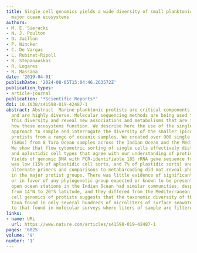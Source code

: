 ```yaml
---
title: Single cell genomics yields a wide diversity of small planktonic protists across
  major ocean ecosystems
authors:
- M. E. Sieracki
- N. J. Poulton
- O. Jaillon
- P. Wincker
- C. De Vargas
- L. Rubinat-Ripoll
- R. Stepanauskas
- R. Logares
- R. Massana
date: '2019-04-01'
publishDate: '2024-08-05T15:04:46.263572Z'
publication_types:
- article-journal
publication: '*Scientific Reports*'
doi: 10.1038/s41598-019-42487-1
abstract: Abstract  Marine planktonic protists are critical components of ocean ecosystems
  and are highly diverse. Molecular sequencing methods are being used to describe
  this diversity and reveal new associations and metabolisms that are important to
  how these ecosystems function. We describe here the use of the single cell genomics
  approach to sample and interrogate the diversity of the smaller (pico- and nano-sized)
  protists from a range of oceanic samples. We created over 900 single amplified genomes
  (SAGs) from 8 Tara Ocean samples across the Indian Ocean and the Mediterranean Sea.
  We show that flow cytometric sorting of single cells effectively distinguishes plastidic
  and aplastidic cell types that agree with our understanding of protist phylogeny.
  Yields of genomic DNA with PCR-identifiable 18S rRNA gene sequence from single cells
  was low (15% of aplastidic cell sorts, and 7% of plastidic sorts) and tests with
  alternate primers and comparisons to metabarcoding did not reveal phylogenetic bias
  in the major protist groups. There was little evidence of significant bias against
  or in favor of any phylogenetic group expected or known to be present. The four
  open ocean stations in the Indian Ocean had similar communities, despite ranging
  from 14°N to 20°S latitude, and they differed from the Mediterranean station. Single
  cell genomics of protists suggests that the taxonomic diversity of the dominant
  taxa found in only several hundreds of microliters of surface seawater is similar
  to that found in molecular surveys where liters of sample are filtered.
links:
- name: URL
  url: https://www.nature.com/articles/s41598-019-42487-1
pages: '6025'
volume: '9'
number: '1'
---
```

